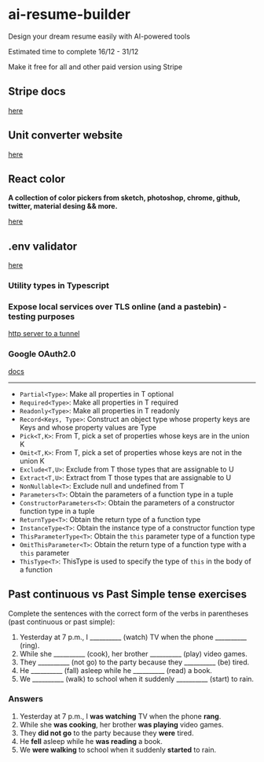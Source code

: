 # ai-resume-builder

Design your dream resume easily with AI-powered tools

Estimated time to complete 16/12 - 31/12

Make it free for all and other paid version using Stripe

## Stripe docs

[here](docs.stripe.com/testing)

## Unit converter website

[here](https://unitconverters.net)

## React color

**A collection of color pickers from sketch, photoshop, chrome, github, twitter, material desing && more.**

[here](https://casesandberg.github.io/react-color/)

## .env validator

[here](https://env.t3.gg/docs/nextjs)

### Utility types in Typescript

### Expose local services over TLS online (and a pastebin) - testing purposes

[http server to a tunnel](https://docs.srv.us/)

### Google OAuth2.0

[docs](https://developers.google.com/identity/protocols/oauth2)

---

- `Partial<Type>`: Make all properties in T optional
- `Required<Type>`: Make all properties in T required
- `Readonly<Type>`: Make all properties in T readonly
- `Record<Keys, Type>`: Construct an object type whose property keys are Keys and whose property values are Type
- `Pick<T,K>`: From T, pick a set of properties whose keys are in the union K
- `Omit<T,K>`: From T, pick a set of properties whose keys are not in the union K
- `Exclude<T,U>`: Exclude from T those types that are assignable to U
- `Extract<T,U>`: Extract from T those types that are assignable to U
- `NonNullable<T>`: Exclude null and undefined from T
- `Parameters<T>`: Obtain the parameters of a function type in a tuple
- `ConstructorParameters<T>`: Obtain the parameters of a constructor function type in a tuple
- `ReturnType<T>`: Obtain the return type of a function type
- `InstanceType<T>`: Obtain the instance type of a constructor function type
- `ThisParameterType<T>`: Obtain the `this` parameter type of a function type
- `OmitThisParameter<T>`: Obtain the return type of a function type with a `this` parameter
- `ThisType<T>`: ThisType is used to specify the type of `this` in the body of a function

## Past continuous vs Past Simple tense exercises

Complete the sentences with the correct form of the verbs in parentheses (past continuous or past simple):

1. Yesterday at 7 p.m., I __________ (watch) TV when the phone __________ (ring).  
2. While she __________ (cook), her brother __________ (play) video games.  
3. They __________ (not go) to the party because they __________ (be) tired.  
4. He __________ (fall) asleep while he __________ (read) a book.  
5. We __________ (walk) to school when it suddenly __________ (start) to rain.  

### Answers

1. Yesterday at 7 p.m., I **was watching** TV when the phone **rang**.  
2. While she **was cooking**, her brother **was playing** video games.  
3. They **did not go** to the party because they **were** tired.  
4. He **fell** asleep while he **was reading** a book.  
5. We **were walking** to school when it suddenly **started** to rain.
